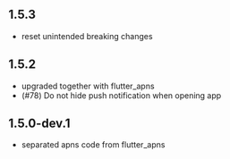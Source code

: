 ## 1.5.3
* reset unintended breaking changes
## 1.5.2

* upgraded together with flutter_apns
* (#78) Do not hide push notification when opening app

## 1.5.0-dev.1

* separated apns code from flutter_apns
